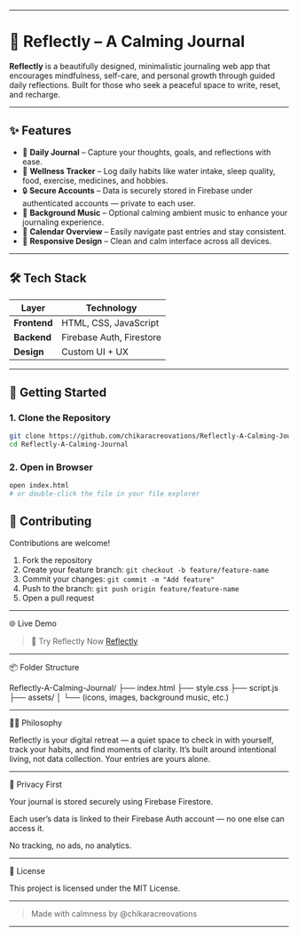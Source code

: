 
---

# 🌿 Reflectly – A Calming Journal

**Reflectly** is a beautifully designed, minimalistic journaling web app that encourages mindfulness, self-care, and personal growth through guided daily reflections. Built for those who seek a peaceful space to write, reset, and recharge.

---

## ✨ Features

- 📝 **Daily Journal** – Capture your thoughts, goals, and reflections with ease.
- 🧘 **Wellness Tracker** – Log daily habits like water intake, sleep quality, food, exercise, medicines, and hobbies.
- 🔒 **Secure Accounts** – Data is securely stored in Firebase under authenticated accounts — private to each user.
- 🎵 **Background Music** – Optional calming ambient music to enhance your journaling experience.
- 📅 **Calendar Overview** – Easily navigate past entries and stay consistent.
- 📱 **Responsive Design** – Clean and calm interface across all devices.

---

## 🛠️ Tech Stack

| Layer       | Technology              |
|-------------|--------------------------|
| **Frontend**| HTML, CSS, JavaScript    |
| **Backend** | Firebase Auth, Firestore |
| **Design**  | Custom UI + UX           |

---

## 🚀 Getting Started

### 1. Clone the Repository

```bash
git clone https://github.com/chikaracreovations/Reflectly-A-Calming-Journal.git
cd Reflectly-A-Calming-Journal
```

### 2. Open in Browser

```bash
open index.html
# or double-click the file in your file explorer
```

## 🤝 Contributing

Contributions are welcome!
1. Fork the repository
2. Create your feature branch: `git checkout -b feature/feature-name`
3. Commit your changes: `git commit -m "Add feature"`
4. Push to the branch: `git push origin feature/feature-name`
5. Open a pull request

---

🌐 Live Demo

> 🔗 Try Reflectly Now
[Reflectly](https://chikaracreovations.github.io/Reflectly-A-Calming-Journal/public/index.html)



---

📦 Folder Structure

Reflectly-A-Calming-Journal/
├── index.html
├── style.css
├── script.js
├── assets/
│   └── (icons, images, background music, etc.)


---

🧘‍♀️ Philosophy

Reflectly is your digital retreat — a quiet space to check in with yourself, track your habits, and find moments of clarity. It’s built around intentional living, not data collection. Your entries are yours alone.


---

🔐 Privacy First

Your journal is stored securely using Firebase Firestore.

Each user’s data is linked to their Firebase Auth account — no one else can access it.

No tracking, no ads, no analytics.



---

📄 License

This project is licensed under the MIT License.


---

> Made with calmness by @chikaracreovations



---
